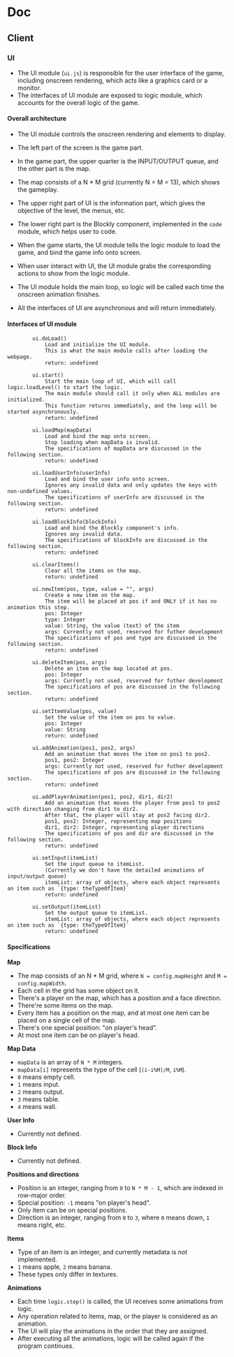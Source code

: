 # Doc

## Client

### UI

* The UI module (`ui.js`) is responsible for the user interface of the game, including onscreen rendering, which acts like a graphics card or a monitor.
* The interfaces of UI module are exposed to logic module, which accounts for the overall logic of the game.

#### Overall architecture

* The UI module controls the onscreen rendering and elements to display.
* The left part of the screen is the game part.
* In the game part, the upper quarter is the INPUT/OUTPUT queue, and the other part is the map.
* The map consists of a N \* M grid (currently N = M = 13), which shows the gameplay.
* The upper right part of UI is the information part, which gives the objective of the level, the menus, etc.
* The lower right part is the Blockly component, implemented in the `code` module, which helps user to code.

* When the game starts, the UI module tells the logic module to load the game, and bind the game info onto screen.
* When user interact with UI, the UI module grabs the corresponding actions to show from the logic module.
* The UI module holds the main loop, so logic will be called each time the onscreen animation finishes.
* All the interfaces of UI are asynchronous and will return immediately.

#### Interfaces of UI module

```
		ui.doLoad()
			Load and initialize the UI module.
			This is what the main module calls after loading the webpage.
			return: undefined

		ui.start()
			Start the main loop of UI, which will call logic.loadLevel() to start the logic.
			The main module should call it only when ALL modules are initialized.
			This function returns immediately, and the loop will be started asynchronously.
			return: undefined

		ui.loadMap(mapData)
			Load and bind the map onto screen.
			Stop loading when mapData is invalid.
			The specifications of mapData are discussed in the following section.
			return: undefined

		ui.loadUserInfo(userInfo)
			Load and bind the user info onto screen.
			Ignores any invalid data and only updates the keys with non-undefined values.
			The specifications of userInfo are discussed in the following section.
			return: undefined

		ui.loadBlockInfo(blockInfo)
			Load and bind the Blockly component's info.
			Ignores any invalid data.
			The specifications of blockInfo are discussed in the following section.
			return: undefined

		ui.clearItems()
			Clear all the items on the map.
			return: undefined

		ui.newItem(pos, type, value = "", args)
			Create a new item on the map.
			The item will be placed at pos if and ONLY if it has no animation this step.
			pos: Integer
			type: Integer
			value: String, the value (text) of the item
			args: Currently not used, reserved for futher development
			The specifications of pos and type are discussed in the following section.
			return: undefined

		ui.deleteItem(pos, args)
			Delete an item on the map located at pos.
			pos: Integer
			args: Currently not used, reserved for futher development
			The specifications of pos are discussed in the following section.
			return: undefined

		ui.setItemValue(pos, value)
			Set the value of the item on pos to value.
			pos: Integer
			value: String
			return: undefined

		ui.addAnimation(pos1, pos2, args)
			Add an animation that moves the item on pos1 to pos2.
			pos1, pos2: Integer
			args: Currently not used, reserved for futher development
			The specifications of pos are discussed in the following section.
			return: undefined

		ui.addPlayerAnimation(pos1, pos2, dir1, dir2)
			Add an animation that moves the player from pos1 to pos2 with direction changing from dir1 to dir2.
			After that, the player will stay at pos2 facing dir2.
			pos1, pos2: Integer, representing map positions
			dir1, dir2: Integer, representing player directions
			The specifications of pos and dir are discussed in the following section.
			return: undefined

		ui.setInput(itemList)
			Set the input queue to itemList.
			(Currently we don't have the detailed animations of input/output queue)
			itemList: array of objects, where each object represents an item such as `{type: theTypeOfItem}`
			return: undefined

		ui.setOutput(itemList)
			Set the output queue to itemList.
			itemList: array of objects, where each object represents an item such as `{type: theTypeOfItem}`
			return: undefined
```

#### Specifications

**Map**
* The map consists of an N \* M grid, where `N = config.mapHeight` and `M = config.mapWidth`.
* Each cell in the grid has some object on it.
* There's a player on the map, which has a position and a face direction.
* There're some items on the map.
* Every item has a position on the map, and at most one item can be placed on a single cell of the map.
* There's one special position: "on player's head".
* At most one item can be on player's head.

**Map Data**
* `mapData` is an array of `N * M` integers.
* `mapData[i]` represents the type of the cell (`(i-i%M)/M`, `i%M`).
* `0` means empty cell.
* `1` means input.
* `2` means output.
* `3` means table.
* `4` means wall.

**User Info**
* Currently not defined.

**Block Info**
* Currently not defined.

**Positions and directions**
* Position is an integer, ranging from `0` to `N * M - 1`, which are indexed in row-major order.
* Special position: `-1` means "on player's head".
* Only item can be on special positions.
* Direction is an integer, ranging from `0` to `3`, where `0` means down, `1` means right, etc.

**Items**
* Type of an item is an integer, and currently metadata is not implemented.
* `1` means apple, `2` means banana.
* These types only differ in textures.

**Animations**
* Each time `logic.step()` is called, the UI receives some animations from logic.
* Any operation related to items, map, or the player is considered as an animation.
* The UI will play the animations in the order that they are assigned.
* After executing all the animations, logic will be called again if the program continues.
